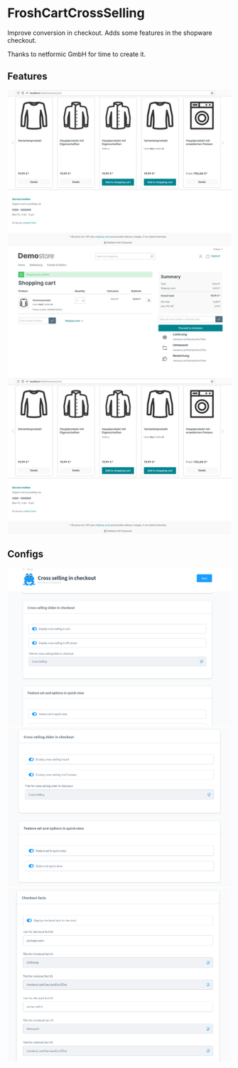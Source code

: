 # FroshCartCrossSelling

Improve conversion in checkout. Adds some features in the shopware checkout.

Thanks to netformic GmbH for time to create it.

## Features
![Cross Selling](screnshots/cross_selling.png "Cross Selling")
![Checkout Facts](screnshots/facts.png "Checkout Facts")
![Quick-view](screnshots/cross_selling.png "Quick-view")

## Configs
![Config #1](screnshots/config1.png)
![Config #2](screnshots/config3.png)
![Config #3](screnshots/config2.png)
